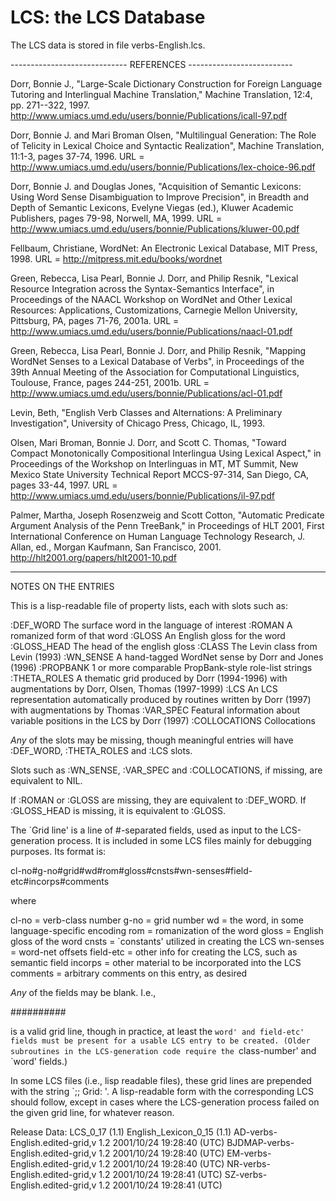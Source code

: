# LCS: the LCS Database

The LCS data is stored in file verbs-English.lcs.

----------------------------- REFERENCES --------------------------

Dorr, Bonnie J., "Large-Scale Dictionary Construction for Foreign
Language Tutoring and Interlingual Machine Translation,"
Machine Translation, 12:4, pp. 271--322, 1997.
http://www.umiacs.umd.edu/users/bonnie/Publications/icall-97.pdf

Dorr, Bonnie J. and Mari Broman Olsen, "Multilingual Generation: The
Role of Telicity in Lexical Choice and Syntactic Realization", Machine
Translation, 11:1-3, pages 37-74, 1996. 
URL = http://www.umiacs.umd.edu/users/bonnie/Publications/lex-choice-96.pdf

Dorr, Bonnie J. and Douglas Jones, "Acquisition of Semantic Lexicons:
Using Word Sense Disambiguation to Improve Precision", in Breadth and
Depth of Semantic Lexicons, Evelyne Viegas (ed.), Kluwer Academic
Publishers, pages 79-98, Norwell, MA, 1999.
URL = http://www.umiacs.umd.edu/users/bonnie/Publications/kluwer-00.pdf

Fellbaum, Christiane, WordNet: An Electronic Lexical Database,
MIT Press, 1998.
URL = http://mitpress.mit.edu/books/wordnet

Green, Rebecca, Lisa Pearl, Bonnie J. Dorr, and Philip Resnik,
"Lexical Resource Integration across the Syntax-Semantics Interface",
in Proceedings of the NAACL Workshop on WordNet and Other Lexical
Resources: Applications, Customizations, Carnegie Mellon University,
Pittsburg, PA, pages 71-76, 2001a.
URL = http://www.umiacs.umd.edu/users/bonnie/Publications/naacl-01.pdf

Green, Rebecca, Lisa Pearl, Bonnie J. Dorr, and Philip Resnik,
"Mapping WordNet Senses to a Lexical Database of Verbs", in
Proceedings of the 39th Annual Meeting of the Association for
Computational Linguistics, Toulouse, France, pages 244-251, 2001b.
URL = http://www.umiacs.umd.edu/users/bonnie/Publications/acl-01.pdf

Levin, Beth, "English Verb Classes and Alternations: A Preliminary 
Investigation", University of Chicago Press, Chicago, IL, 1993.

Olsen, Mari Broman, Bonnie J. Dorr, and Scott C. Thomas, "Toward
Compact Monotonically Compositional Interlingua Using Lexical Aspect,"
in Proceedings of the Workshop on Interlinguas in MT, MT Summit, New
Mexico State University Technical Report MCCS-97-314, San Diego, CA,
pages 33-44, 1997.
URL = http://www.umiacs.umd.edu/users/bonnie/Publications/il-97.pdf

Palmer, Martha, Joseph Rosenzweig and Scott Cotton,
"Automatic Predicate Argument Analysis of the Penn TreeBank," in
Proceedings of HLT 2001, First International Conference on Human 
Language Technology Research, J. Allan, ed., Morgan Kaufmann, 
San Francisco, 2001. 
http://hlt2001.org/papers/hlt2001-10.pdf

************************************************************************

NOTES ON THE ENTRIES

This is a lisp-readable file of property lists, each with
slots such as:

 :DEF_WORD      The surface word in the language of interest
 :ROMAN         A romanized form of that word
 :GLOSS         An English gloss for the word
 :GLOSS_HEAD    The head of the english gloss
 :CLASS         The Levin class from Levin (1993)
 :WN_SENSE      A hand-tagged WordNet sense by Dorr and Jones (1996)
 :PROPBANK      1 or more comparable PropBank-style role-list strings
 :THETA_ROLES   A thematic grid produced by Dorr (1994-1996) 
                with augmentations by Dorr, Olsen, Thomas (1997-1999)
 :LCS           An LCS representation automatically produced by
                routines written by Dorr (1997) with 
                augmentations by Thomas
 :VAR_SPEC      Featural information about variable positions in the LCS 
                by Dorr (1997)
 :COLLOCATIONS  Collocations 

 *Any* of the slots may be missing, though meaningful entries
 will have :DEF_WORD, :THETA_ROLES and :LCS slots.

 Slots such as :WN_SENSE, :VAR_SPEC and :COLLOCATIONS, if missing,
 are equivalent to NIL. 

 If :ROMAN or :GLOSS are missing, they are equivalent to :DEF_WORD.
 If :GLOSS_HEAD is missing, it is equivalent to :GLOSS.


The `Grid line' is a line of #-separated fields, used as input to
the LCS-generation process. It is included in some LCS files mainly
for debugging purposes. Its format is:

 cl-no#g-no#grid#wd#rom#gloss#cnsts#wn-senses#field-etc#incorps#comments

where

 cl-no     = verb-class number
 g-no      = grid number
 wd        = the word, in some language-specific encoding
 rom       = romanization of the word
 gloss     = English gloss of the word
 cnsts     = `constants' utilized in creating the LCS
 wn-senses = word-net offsets
 field-etc = other info for creating the LCS, such as semantic field
 incorps   = other material to be incorporated into the LCS
 comments  = arbitrary comments on this entry, as desired

*Any* of the fields may be blank. I.e., 

 ##########

is a valid grid line, though in practice, at least the `word' and
field-etc' fields must be present for a usable LCS entry to be
created. (Older subroutines in the LCS-generation code require
the `class-number' and `word' fields.)

In some LCS files (i.e., lisp readable files), these grid lines 
are prepended with the string `;; Grid: '. A lisp-readable form 
with the corresponding LCS should follow, except in cases where
the LCS-generation process failed on the given grid line,
for whatever reason.


Release Data:
 LCS_0_17 (1.1)
 English_Lexicon_0_15 (1.1)
 AD-verbs-English.edited-grid,v 1.2 2001/10/24 19:28:40 (UTC)
 BJDMAP-verbs-English.edited-grid,v 1.2 2001/10/24 19:28:40 (UTC)
 EM-verbs-English.edited-grid,v 1.2 2001/10/24 19:28:40 (UTC)
 NR-verbs-English.edited-grid,v 1.2 2001/10/24 19:28:41 (UTC)
 SZ-verbs-English.edited-grid,v 1.2 2001/10/24 19:28:41 (UTC)

